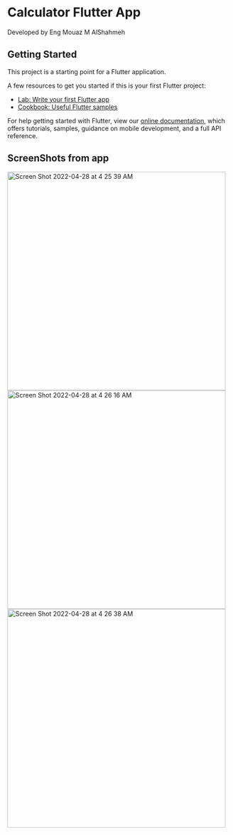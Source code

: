 # Calculator Flutter App

Developed by Eng Mouaz M AlShahmeh

## Getting Started

This project is a starting point for a Flutter application.

A few resources to get you started if this is your first Flutter project:

- [Lab: Write your first Flutter app](https://flutter.dev/docs/get-started/codelab)
- [Cookbook: Useful Flutter samples](https://flutter.dev/docs/cookbook)

For help getting started with Flutter, view our
[online documentation](https://flutter.dev/docs), which offers tutorials,
samples, guidance on mobile development, and a full API reference.

## ScreenShots from app

<img width="491" alt="Screen Shot 2022-04-28 at 4 25 39 AM" src="https://user-images.githubusercontent.com/86870601/165657950-36122a48-0da6-4f27-85a1-b5ed311748f3.png">

<img width="491" alt="Screen Shot 2022-04-28 at 4 26 16 AM" src="https://user-images.githubusercontent.com/86870601/165657954-1134950b-13c7-497a-952d-65e6fb82247b.png">

<img width="491" alt="Screen Shot 2022-04-28 at 4 26 38 AM" src="https://user-images.githubusercontent.com/86870601/165657963-ebf8a6e5-8ba6-43cc-bb74-ba0cf0376d38.png">
